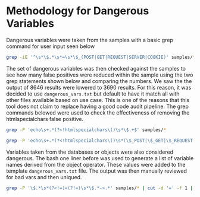 # Methodology for Dangerous Variables

Dangerous variables were taken from the samples with a basic grep command for user input seen below

```bash
grep -iE '^\s*\$.*\s*=\s*\$_(POST|GET|REQUEST|SERVER|COOKIE)' samples/* | tr -d '\/' | cut -d ':' -f2 |  awk '{print $1}' | sort -u  > dangerous_vars.txt
```

The set of dangerous variables was then checked against the samples to see how many false positives were reduced within the sample using the two grep statements shown below and comparing the numbers. We saw the the output of 8646 results were lowered to 3690 results. For this reason, it was decided to use `dangerous_vars.txt` but default to have it match all with other files available based on use case. This is one of the reasons that this tool does not claim to replace having a good code audit pipeline. The grep commands belowed were used to check the effectiveness of removing the htmlspecialchars false positive.

```bash
grep -P 'echo\s+.*(?<!htmlspecialchars\()\s*\$.+$' samples/*
```

```bash
grep -P 'echo\s+.*(?<!htmlspecialchars\()\s*(\$_POST|\$_GET|\$_REQUEST|\$_COOKIE|\$_SERVER|\$action|\$address|\$cart|\$cart_id|\$cartId|\$cart_items|\$cartItems|\$cart_items_json|\$cart_json|\$comment|\$confirm_email|\$confirm_password|\$confirmPassword|\$customerAddress|\$customer_email|\$customerEmail|\$customer_id|\$customer_name|\$customerName|\$email|\$email_to_reset|\$firstname|\$input_value|\$item|\$item_id|\$itemId|\$item_name|\$items|\$itemsString|\$lastname|\$login_password|\$login_username|\$name|\$new_password|\$newPassword|\$new_quantity|\$newQuantity|\$newReview|\$orderData|\$order_id|\$password|\$payment_amount|\$paymentAmount|\$payment_method|\$paymentMethod|\$price|\$product|\$product_id|\$productId|\$product_ids|\$product_id_to_remove|\$productIdToRemove|\$product_name|\$productName|\$quantities|\$quantity|\$rating|\$remove_id|\$remove_product_id|\$reset_code|\$resetHash|\$reset_link|\$resetLink|\$reset_token|\$resetToken|\$reviewerName|\$review_text|\$reviewText|\$search_query|\$search_term|\$searchTerm|\$shipping_address|\$shippingAddress|\$stars|\$token|\$total_amount|\$totalAmount|\$user_id|\$userId|\$username|\$userName|\$user_password|\$user_username)' analysis/samples/*
```

Variables taken from the databases or objects were also considered dangerous. The bash one liner before was used to generate a list of variable names derived from the object operator. These values were added to the template `dangerous_vars.txt` file. The output was then manually reviewed for bad vars and then uniqued.

```bash
grep -P '\$.*\s*(?<!=)=(?!=)\s*\$.*->.*' samples/* | cut -d '=' -f 1 | cut -d ':' -f 2 | awk '{print $NF}' | grep -v '\-\>' | grep '\$' | sort -u >> dangerous_vars.txt
```

